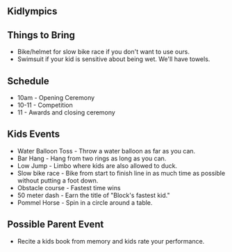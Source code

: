 
## Kidlympics

## Things to Bring

* Bike/helmet for slow bike race if you don't want to use ours.
* Swimsuit if your kid is sensitive about being wet. We'll have towels.

## Schedule

* 10am - Opening Ceremony
* 10-11 - Competition
* 11 - Awards and closing ceremony


## Kids Events

* Water Balloon Toss - Throw a water balloon as far as you can.
* Bar Hang - Hang from two rings as long as you can.
* Low Jump - Limbo where kids are also allowed to duck.
* Slow bike race - Bike from start to finish line in as much time as possible without putting a foot down.
* Obstacle course - Fastest time wins
* 50 meter dash - Earn the title of "Block's fastest kid."
* Pommel Horse - Spin in a circle around a table. 

## Possible Parent Event

* Recite a kids book from memory and kids rate your performance.
